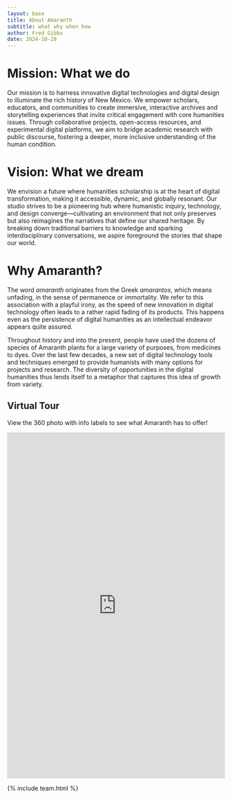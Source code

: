 ```yaml
---
layout: base
title: About Amaranth
subtitle: what why when how
author: Fred Gibbs
date: 2024-10-28
---
```


# Mission: What we do
Our mission is to harness innovative digital technologies and digital design to illuminate the rich history of New Mexico. We empower scholars, educators, and communities to create immersive, interactive archives and storytelling experiences that invite critical engagement with core humanities issues. Through collaborative projects, open-access resources, and experimental digital platforms, we aim to bridge academic research with public discourse, fostering a deeper, more inclusive understanding of the human condition.

# Vision: What we dream
We envision a future where humanities scholarship is at the heart of digital transformation, making it accessible, dynamic, and globally resonant. Our studio strives to be a pioneering hub where humanistic inquiry, technology, and design converge—cultivating an environment that not only preserves but also reimagines the narratives that define our shared heritage. By breaking down traditional barriers to knowledge and sparking interdisciplinary conversations, we aspire foreground the stories that shape our world.

# Why Amaranth?
The word _amaranth_ originates from the Greek _amarantos_, which means unfading, in the sense of permanence or immortality. We refer to this association with a playful irony, as the speed of new innovation in digital technology often leads to a rather rapid fading of its products. This happens even as the persistence of digital humanities as an intellectual endeavor appears quite assured. 

Throughout history and into the present, people have used the dozens of species of Amaranth plants for a large variety of purposes, from medicines to dyes. Over the last few decades, a new set of digital technology tools and techniques emerged to provide humanists with many options for projects and research. The diversity of opportunities in the digital humanities thus lends itself to a metaphor that captures this idea of growth from variety. 

## Virtual Tour
View the 360 photo with info labels to see what Amaranth has to offer! 

<iframe 
  src="https://jeseyfried.github.io/amaranth-holding-area/app-files/index.html" 
  width="100%" 
  height="800" 
  style="border:none;overflow:hidden"
  allow="fullscreen"
  webkitallowfullscreen
  mozallowfullscreen
  allowfullscreen>
</iframe>




{% include team.html %}
